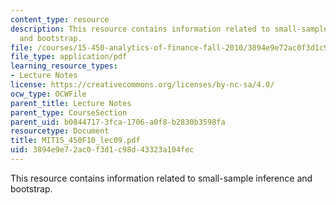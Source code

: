 ```yaml
---
content_type: resource
description: This resource contains information related to small-sample inference
  and bootstrap.
file: /courses/15-450-analytics-of-finance-fall-2010/3894e9e72ac0f3d1c98d43323a104fec_MIT15_450F10_lec09.pdf
file_type: application/pdf
learning_resource_types:
- Lecture Notes
license: https://creativecommons.org/licenses/by-nc-sa/4.0/
ocw_type: OCWFile
parent_title: Lecture Notes
parent_type: CourseSection
parent_uid: b0844717-3fca-1706-a0f8-b2830b3598fa
resourcetype: Document
title: MIT15_450F10_lec09.pdf
uid: 3894e9e7-2ac0-f3d1-c98d-43323a104fec
---
```

This resource contains information related to small-sample inference and bootstrap.